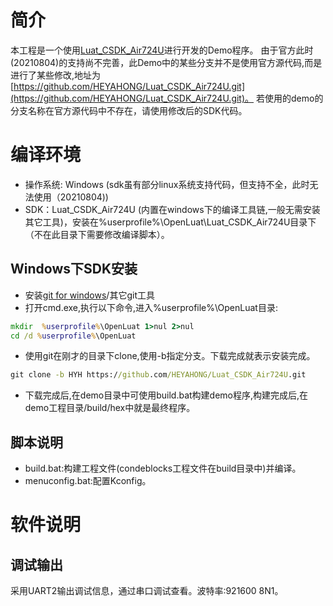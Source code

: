 # 简介

本工程是一个使用[Luat_CSDK_Air724U](https://github.com/openLuat/Luat_CSDK_Air724U.git)进行开发的Demo程序。
由于官方此时(20210804)的支持尚不完善，此Demo中的某些分支并不是使用官方源代码,而是进行了某些修改,地址为[https://github.com/HEYAHONG/Luat_CSDK_Air724U.git](https://github.com/HEYAHONG/Luat_CSDK_Air724U.git)。
若使用的demo的分支名称在官方源代码中不存在，请使用修改后的SDK代码。

# 编译环境

- 操作系统: Windows  (sdk虽有部分linux系统支持代码，但支持不全，此时无法使用（20210804))
- SDK：Luat_CSDK_Air724U (内置在windows下的编译工具链,一般无需安装其它工具)，安装在%userprofile%\OpenLuat\Luat_CSDK_Air724U目录下（不在此目录下需要修改编译脚本）。

## Windows下SDK安装

- 安装[git for windows](https://gitforwindows.org/)/其它git工具
- 打开cmd.exe,执行以下命令,进入%userprofile%\OpenLuat目录:

```cmd
mkdir  %userprofile%\OpenLuat 1>nul 2>nul
cd /d %userprofile%\OpenLuat

```

- 使用git在刚才的目录下clone,使用-b指定分支。下载完成就表示安装完成。

```cmd
git clone -b HYH https://github.com/HEYAHONG/Luat_CSDK_Air724U.git
```

- 下载完成后,在demo目录中可使用build.bat构建demo程序,构建完成后,在demo工程目录/build/hex中就是最终程序。

## 脚本说明

- build.bat:构建工程文件(condeblocks工程文件在build目录中)并编译。
- menuconfig.bat:配置Kconfig。

# 软件说明

## 调试输出

采用UART2输出调试信息，通过串口调试查看。波特率:921600 8N1。





